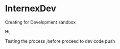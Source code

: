 # InternexDev
Creating for Development sandbox

Hi,

Testing the process ,before proceed to dev code push 
